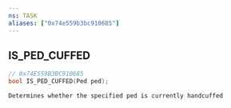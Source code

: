 ```yaml
---
ns: TASK
aliases: ["0x74e559b3bc910685"]
---
```

## IS_PED_CUFFED

```c
// 0x74E559B3BC910685
bool IS_PED_CUFFED(Ped ped);
```

```
Determines whether the specified ped is currently handcuffed
```
